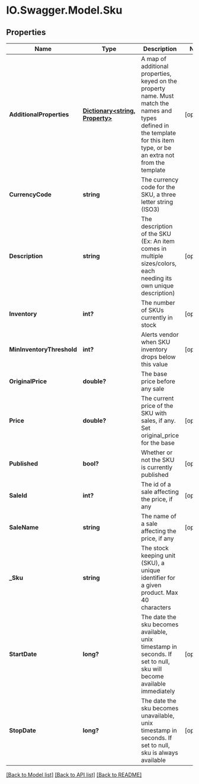 # IO.Swagger.Model.Sku
## Properties

Name | Type | Description | Notes
------------ | ------------- | ------------- | -------------
**AdditionalProperties** | [**Dictionary&lt;string, Property&gt;**](Property.md) | A map of additional properties, keyed on the property name.  Must match the names and types defined in the template for this item type, or be an extra not from the template | [optional] 
**CurrencyCode** | **string** | The currency code for the SKU, a three letter string (ISO3) | 
**Description** | **string** | The description of the SKU (Ex: An item comes in multiple sizes/colors, each needing its own unique description) | [optional] 
**Inventory** | **int?** | The number of SKUs currently in stock | [optional] 
**MinInventoryThreshold** | **int?** | Alerts vendor when SKU inventory drops below this value | [optional] 
**OriginalPrice** | **double?** | The base price before any sale | 
**Price** | **double?** | The current price of the SKU with sales, if any. Set original_price for the base | [optional] 
**Published** | **bool?** | Whether or not the SKU is currently published | [optional] 
**SaleId** | **int?** | The id of a sale affecting the price, if any | [optional] 
**SaleName** | **string** | The name of a sale affecting the price, if any | [optional] 
**_Sku** | **string** | The stock keeping unit (SKU), a unique identifier for a given product.  Max 40 characters | 
**StartDate** | **long?** | The date the sku becomes available, unix timestamp in seconds.  If set to null, sku will become available immediately | [optional] 
**StopDate** | **long?** | The date the sku becomes unavailable, unix timestamp in seconds.  If set to null, sku is always available | [optional] 

[[Back to Model list]](../README.md#documentation-for-models) [[Back to API list]](../README.md#documentation-for-api-endpoints) [[Back to README]](../README.md)

